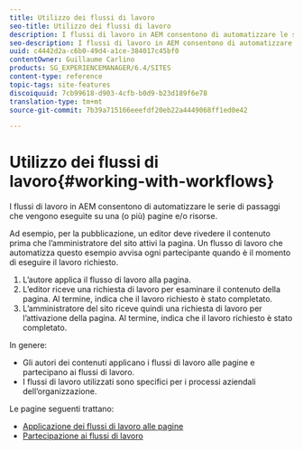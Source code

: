 ```yaml
---
title: Utilizzo dei flussi di lavoro
seo-title: Utilizzo dei flussi di lavoro
description: I flussi di lavoro in AEM consentono di automatizzare le serie di passaggi che vengono eseguite su una pagina o su una risorsa.
seo-description: I flussi di lavoro in AEM consentono di automatizzare le serie di passaggi che vengono eseguite su una pagina o su una risorsa.
uuid: c4442d2a-c6b0-49d4-a1ce-384017c45bf0
contentOwner: Guillaume Carlino
products: SG_EXPERIENCEMANAGER/6.4/SITES
content-type: reference
topic-tags: site-features
discoiquuid: 7cb99618-d903-4cfb-b0d9-b23d189f6e78
translation-type: tm+mt
source-git-commit: 7b39a715166eeefdf20eb22a4449068ff1ed0e42

---
```



# Utilizzo dei flussi di lavoro{#working-with-workflows}

I flussi di lavoro in AEM consentono di automatizzare le serie di passaggi che vengono eseguite su una (o più) pagine e/o risorse.

Ad esempio, per la pubblicazione, un editor deve rivedere il contenuto prima che l’amministratore del sito attivi la pagina. Un flusso di lavoro che automatizza questo esempio avvisa ogni partecipante quando è il momento di eseguire il lavoro richiesto.

1. L’autore applica il flusso di lavoro alla pagina.
1. L’editor riceve una richiesta di lavoro per esaminare il contenuto della pagina. Al termine, indica che il lavoro richiesto è stato completato.
1. L’amministratore del sito riceve quindi una richiesta di lavoro per l’attivazione della pagina. Al termine, indica che il lavoro richiesto è stato completato.

In genere:

* Gli autori dei contenuti applicano i flussi di lavoro alle pagine e partecipano ai flussi di lavoro.
* I flussi di lavoro utilizzati sono specifici per i processi aziendali dell’organizzazione.

Le pagine seguenti trattano:

* [Applicazione dei flussi di lavoro alle pagine](/help/sites-authoring/workflows-applying.md)
* [Partecipazione ai flussi di lavoro](/help/sites-authoring/workflows-participating.md)

